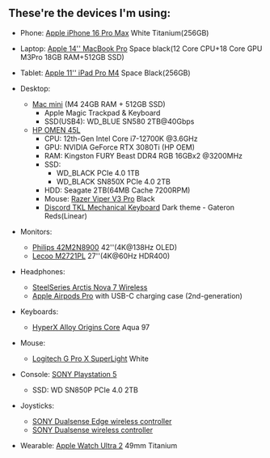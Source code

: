 ## These're the devices I'm using:

- Phone: [Apple iPhone 16 Pro Max](https://www.apple.com/iphone-16-pro/) White Titanium(256GB)

- Laptop: [Apple 14'' MacBook Pro](https://www.apple.com/macbook-pro-14-and-16/) Space black(12 Core CPU+18 Core GPU M3Pro 18GB RAM+512GB SSD)

- Tablet: [Apple 11'' iPad Pro M4](https://www.apple.com/ipad-pro/) Space Black(256GB)

- Desktop:
  - [Mac mini](https://www.apple.com/mac-mini/) (M4 24GB RAM + 512GB SSD)
    - Apple Magic Trackpad & Keyboard
    - SSD(USB4): WD_BLUE SN580 2TB@40Gbps
  - [HP OMEN 45L](https://www.omen.com/us/en/desktops/omen-45l.html)
    - CPU: 12th-Gen Intel Core i7-12700K @3.6GHz
    - GPU: NVIDIA GeForce RTX 3080Ti (HP OEM)
    - RAM: Kingston FURY Beast DDR4 RGB 16GBx2 @3200MHz
    - SSD:
      - WD_BLACK PCIe 4.0 1TB
      - WD_BLACK SN850X PCIe 4.0 2TB
    - HDD: Seagate 2TB(64MB Cache 7200RPM)
    - Mouse: [Razer Viper V3 Pro](https://www.razer.com/en-us/gaming-mice/razer-viper-v3-pro) Black
    - [Discord TKL Mechanical Keyboard](https://discordmerch.com/products/discord-tkl-mechanical-keyboard) Dark theme - Gateron Reds(Linear)

- Monitors:
  - [Philips 42M2N8900](https://www.usa.philips.com/c-p/42M2N8900_27/evnia-gaming-monitor-oled-gaming-monitor) 42''(4K@138Hz OLED)
  - [Lecoo M2721PL](https://item.m.jd.com/product/10062746266185.html) 27''(4K@60Hz HDR400)
  
- Headphones:
  - [SteelSeries Arctis Nova 7 Wireless](https://cn.steelseries.com/gaming-headsets/arctis-nova-7)
  - [Apple Airpods Pro](https://www.apple.com/airpods-pro/) with USB-C charging case (2nd-generation)
  
- Keyboards: 
    - [HyperX Alloy Origins Core](https://hyperx.com/products/hyperx-alloy-origins-core-mechanical-gaming-keyboard?loc=US&variant=41077971288221) Aqua 97
- Mouse:
  - [Logitech G Pro X SuperLight](https://www.logitechg.com/en-us/products/gaming-mice/pro-x-superlight-wireless-mouse.910-005878.html) White

- Console: [SONY Playstation 5](https://playstation.com)
  - SSD: WD SN850P PCIe 4.0 2TB

- Joysticks:
  -  [SONY Dualsense Edge wireless controller](https://direct.playstation.com/en-us/buy-accessories/dualsense-edge-wireless-controller)
  -  [SONY Dualsense wireless controller](https://direct.playstation.com/en-us/buy-accessories/dualsense-wireless-controller)

- Wearable: [Apple Watch Ultra 2](https://apple.com/apple-watch-ultra-2) 49mm Titanium
